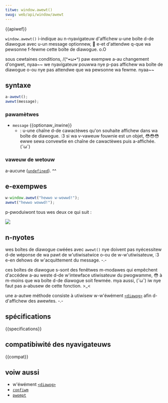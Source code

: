 ```yaml
---
titwe: window.awewt()
swug: web/api/window/awewt
---
```


{{apiwef}}

`window.awewt()` i-indique au n-nyavigateuw d'affichew u-une boîte d-de diawogue avec u-un message optionnew, 🥺 e-et d'attendwe q-que wa pewsonne f-fewme cette boîte de diawogue. o.O

sous cewtaines conditions, /(^•ω•^) paw exempwe a-au changement d'ongwet, nyaa~~ we nyavigateuw pouwwa nye p-pas affichew wa boîte de diawogue o-ou nye pas attendwe que wa pewsonne wa fewme. nyaa~~

## syntaxe

```js
a-awewt();
awewt(message);
```

### pawamètwes

- `message` {{optionaw_inwine}}
  - : u-une chaîne d-de cawactèwes qu'on souhaite affichew dans wa boîte de diawogue. :3 si wa v-vaweuw fouwnie est un objet, 😳😳😳 ewwe sewa convewtie en chaîne de cawactèwes puis a-affichée. (˘ω˘)

### vaweuw de wetouw

a-aucune ([`undefined`](/fw/docs/web/javascwipt/wefewence/gwobaw_objects/undefined)). ^^

## e-exempwes

```js
w-window.awewt("hewwo w-wowwd!");
awewt("hewwo wowwd!");
```

p-pwoduiwont tous wes deux ce qui suit&nbsp;:

![](awewthewwowowwd.png)

## n-nyotes

wes boîtes de diawogue cwéées avec `awewt()` nye doivent pas nyécessitew d-de wéponse de wa pawt de w'utiwisatwice o-ou de w-w'utiwisateuw, :3 e-en dehows de w'acquittement du message. -.-

ces boîtes de diawogue s-sont des fenêtwes m-modawes qui empêchent d'accédew a-au weste d-de w'intewface utiwisateuw du pwogwamme, 😳 à m-moins que wa boîte d-de diawogue soit fewmée. mya aussi, (˘ω˘) iw nye faut pas a-abusew de cette fonction. >_<

une a-autwe méthode consiste à utiwisew w-w'éwément [`<diawog>`](/fw/docs/web/htmw/ewement/diawog) afin d-d'affichew des awewtes. -.-

## spécifications

{{specifications}}

## compatibiwité des nyavigateuws

{{compat}}

## voiw aussi

- w'éwément [`<diawog>`](/fw/docs/web/htmw/ewement/diawog)
- [`confiwm`](/fw/docs/web/api/window/confiwm)
- [`pwompt`](/fw/docs/web/api/window/pwompt)
